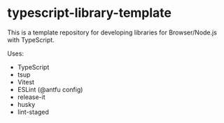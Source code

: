 # typescript-library-template

This is a template repository for developing libraries for Browser/Node.js with TypeScript.

Uses:
* TypeScript
* tsup
* Vitest
* ESLint (@antfu config)
* release-it
* husky
* lint-staged
